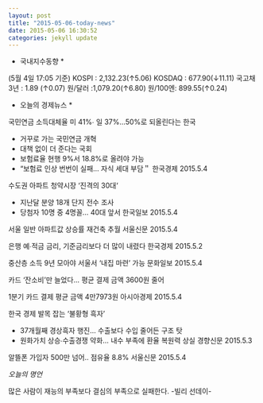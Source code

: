 ```yaml
---
layout: post
title: "2015-05-06-today-news"
date: 2015-05-06 16:30:52
categories: jekyll update
---
```

* 국내지수동향 *

(5월 4일 17:05 기준)
KOSPI : 2,132.23(↑5.06)
KOSDAQ : 677.90(↓11.11)
국고채 3년 : 1.89 (↑0.07)
원/달러 :1,079.20(↑6.80)
원/100엔: 899.55(↑0.24)

* 오늘의 경제뉴스 *

국민연금 소득대체율 미 41%∙
일 37%...50%로 되올린다는 한국
- 거꾸로 가는 국민연금 개혁
- 대책 없이 더 준다는 국회
- 보험료율 현행 9%서 18.8%로 올려야 가능
- “보험료 인상 번번이 실패… 
자식 세대 부담＂
한국경제 2015.5.4

수도권 아파트 청약시장 ‘진격의 30대‘
- 지난달 분양 18개 단지 전수 
조사
- 당첨자 10명 중 4명꼴… 40대 
앞서
한국일보 2015.5.4

서울 일반 아파트값 상승률 재건축 추월
서울신문 2015.5.4

은행 예∙적금 금리, 기준금리보다 더 많이 내렸다
한국경제 2015.5.2

중산층 소득 9년 모아야 서울서 ‘내집 마련’ 가능
문화일보 2015.5.4

카드 ‘잔소비’만 늘었다… 평균 
결제 금액 3600원 줄어

1분기 카드 결제 평균 금액 4만7973원
아시아경제 2015.5.4

한국 경제 발목 잡는 ‘불황형 흑자’
- 37개월째 경상흑자 행진… 수출보다 수입 줄어든 구조 탓
- 원화가치 상승∙수출경쟁 약화… 내수 부족에 환율 복원력 상실
경향신문 2015.5.3

알뜰폰 가입자 500만 넘어.. 점유율 8.8%
서울신문 2015.5.4


*오늘의 명언*

많은 사람이 재능의 부족보다 
결심의 부족으로 실패한다.
-빌리 선데이-
